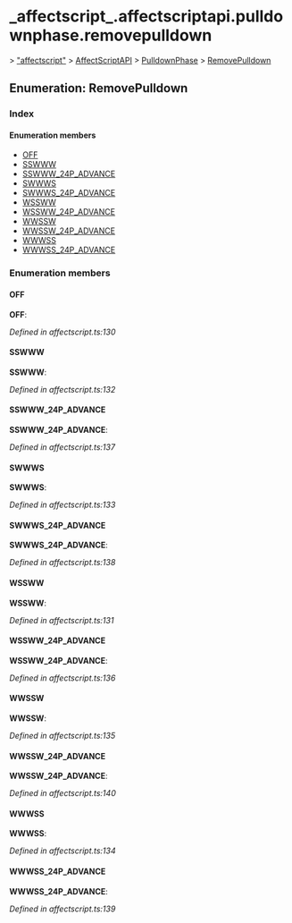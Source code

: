 # \_affectscript\_.affectscriptapi.pulldownphase.removepulldown

 &gt; ["affectscript"](https://github.com/AffectScript/affectscript-docs/tree/306de14a6253b187416c39813dcd85cd8989dc14/javascript-api/기타%20그%20외%20참조%20API/modules/_affectscript_.md) &gt; [AffectScriptAPI](https://github.com/AffectScript/affectscript-docs/tree/306de14a6253b187416c39813dcd85cd8989dc14/javascript-api/기타%20그%20외%20참조%20API/modules/_affectscript_.affectscriptapi.md) &gt; [PulldownPhase](https://github.com/AffectScript/affectscript-docs/tree/306de14a6253b187416c39813dcd85cd8989dc14/javascript-api/기타%20그%20외%20참조%20API/Class/_affectscript_.affectscriptapi.pulldownphase.md) &gt; [RemovePulldown](https://github.com/AffectScript/affectscript-docs/tree/306de14a6253b187416c39813dcd85cd8989dc14/_affectscript_.affectscriptapi.pulldownphase.removepulldown.md)

## Enumeration: RemovePulldown

### Index

#### Enumeration members

* [OFF](_affectscript_.affectscriptapi.pulldownphase.removepulldown.md#off)
* [SSWWW](_affectscript_.affectscriptapi.pulldownphase.removepulldown.md#sswww)
* [SSWWW\_24P\_ADVANCE](_affectscript_.affectscriptapi.pulldownphase.removepulldown.md#sswww_24p_advance)
* [SWWWS](_affectscript_.affectscriptapi.pulldownphase.removepulldown.md#swwws)
* [SWWWS\_24P\_ADVANCE](_affectscript_.affectscriptapi.pulldownphase.removepulldown.md#swwws_24p_advance)
* [WSSWW](_affectscript_.affectscriptapi.pulldownphase.removepulldown.md#wssww)
* [WSSWW\_24P\_ADVANCE](_affectscript_.affectscriptapi.pulldownphase.removepulldown.md#wssww_24p_advance)
* [WWSSW](_affectscript_.affectscriptapi.pulldownphase.removepulldown.md#wwssw)
* [WWSSW\_24P\_ADVANCE](_affectscript_.affectscriptapi.pulldownphase.removepulldown.md#wwssw_24p_advance)
* [WWWSS](_affectscript_.affectscriptapi.pulldownphase.removepulldown.md#wwwss)
* [WWWSS\_24P\_ADVANCE](_affectscript_.affectscriptapi.pulldownphase.removepulldown.md#wwwss_24p_advance)

### Enumeration members

#### OFF <a id="off"></a>

**OFF**:

_Defined in affectscript.ts:130_

#### SSWWW <a id="sswww"></a>

**SSWWW**:

_Defined in affectscript.ts:132_

#### SSWWW\_24P\_ADVANCE <a id="sswww_24p_advance"></a>

**SSWWW\_24P\_ADVANCE**:

_Defined in affectscript.ts:137_

#### SWWWS <a id="swwws"></a>

**SWWWS**:

_Defined in affectscript.ts:133_

#### SWWWS\_24P\_ADVANCE <a id="swwws_24p_advance"></a>

**SWWWS\_24P\_ADVANCE**:

_Defined in affectscript.ts:138_

#### WSSWW <a id="wssww"></a>

**WSSWW**:

_Defined in affectscript.ts:131_

#### WSSWW\_24P\_ADVANCE <a id="wssww_24p_advance"></a>

**WSSWW\_24P\_ADVANCE**:

_Defined in affectscript.ts:136_

#### WWSSW <a id="wwssw"></a>

**WWSSW**:

_Defined in affectscript.ts:135_

#### WWSSW\_24P\_ADVANCE <a id="wwssw_24p_advance"></a>

**WWSSW\_24P\_ADVANCE**:

_Defined in affectscript.ts:140_

#### WWWSS <a id="wwwss"></a>

**WWWSS**:

_Defined in affectscript.ts:134_

#### WWWSS\_24P\_ADVANCE <a id="wwwss_24p_advance"></a>

**WWWSS\_24P\_ADVANCE**:

_Defined in affectscript.ts:139_

